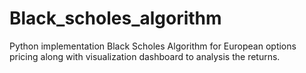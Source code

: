 # Black_scholes_algorithm
Python implementation Black Scholes Algorithm for European options pricing along with visualization dashboard to analysis the returns.
